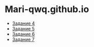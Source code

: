 # Mari-qwq.github.io
* [Задание 4](./task4)
* [Задание 5](./task5)
* [Задание 6](./task6)
*  [Задание 7](./task7)
